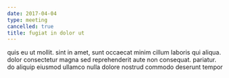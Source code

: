 ```yaml
---
date: 2017-04-04
type: meeting
cancelled: true
title: fugiat in dolor ut
---
```

quis eu ut mollit. sint in amet, sunt occaecat minim cillum laboris qui aliqua. dolor consectetur magna sed reprehenderit aute non consequat. pariatur. do aliquip eiusmod ullamco nulla dolore nostrud commodo deserunt tempor